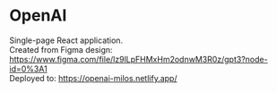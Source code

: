 # OpenAI

Single-page React application.<br>
Created from Figma design: https://www.figma.com/file/lz9lLpFHMxHm2odnwM3R0z/gpt3?node-id=0%3A1<br>
Deployed to: https://openai-milos.netlify.app/
